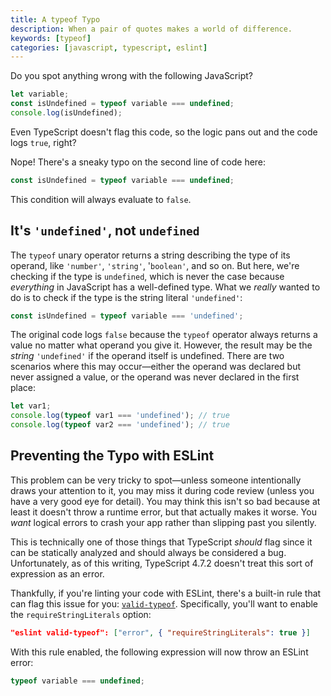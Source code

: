 ```yaml
---
title: A typeof Typo
description: When a pair of quotes makes a world of difference.
keywords: [typeof]
categories: [javascript, typescript, eslint]
---
```


Do you spot anything wrong with the following JavaScript?

```js
let variable;
const isUndefined = typeof variable === undefined;
console.log(isUndefined);
```

Even TypeScript doesn't flag this code, so the logic pans out and the code logs `true`, right?

Nope! There's a sneaky typo on the second line of code here:

```js
const isUndefined = typeof variable === undefined;
```

This condition will always evaluate to `false`.

## It's `'undefined'`, not `undefined`

The `typeof` unary operator returns a string describing the type of its operand, like `'number'`, `'string'`, '`boolean'`, and so on. But here, we're checking if the type is `undefined`, which is never the case because *everything* in JavaScript has a well-defined type. What we *really* wanted to do is to check if the type is the string literal `'undefined'`:

```js
const isUndefined = typeof variable === 'undefined';
```

The original code logs `false` because the `typeof` operator always returns a value no matter what operand you give it. However, the result may be the *string* `'undefined'` if the operand itself is undefined. There are two scenarios where this may occur—either the operand was declared but never assigned a value, or the operand was never declared in the first place:

```js
let var1;
console.log(typeof var1 === 'undefined'); // true
console.log(typeof var2 === 'undefined'); // true
```

## Preventing the Typo with ESLint

This problem can be very tricky to spot—unless someone intentionally draws your attention to it, you may miss it during code review (unless you have a very good eye for detail). You may think this isn't so bad because at least it doesn't throw a runtime error, but that actually makes it worse. You *want* logical errors to crash your app rather than slipping past you silently.

This is technically one of those things that TypeScript *should* flag since it can be statically analyzed and should always be considered a bug. Unfortunately, as of this writing, TypeScript 4.7.2 doesn't treat this sort of expression as an error.

Thankfully, if you're linting your code with ESLint, there's a built-in rule that can flag this issue for you: [`valid-typeof`](https://eslint.org/docs/rules/valid-typeof). Specifically, you'll want to enable the `requireStringLiterals` option:

```json
"eslint valid-typeof": ["error", { "requireStringLiterals": true }]
```

With this rule enabled, the following expression will now throw an ESLint error:

```js
typeof variable === undefined;
```
